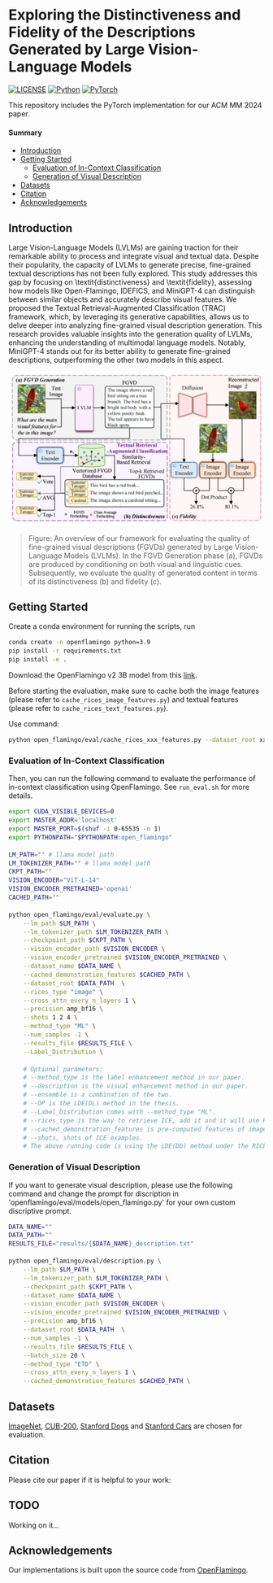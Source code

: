 # Exploring the Distinctiveness and Fidelity of the Descriptions Generated by Large Vision-Language Models
[![LICENSE](https://img.shields.io/badge/license-MIT-green?style=flat-square)](https://github.com/y2l/meta-transfer-learning-tensorflow/blob/master/LICENSE)
[![Python](https://img.shields.io/badge/python-3.9-blue.svg?style=flat-square&logo=python&color=3776AB)](https://www.python.org/)
[![PyTorch](https://img.shields.io/badge/pytorch-2.0.1-%237732a8?style=flat-square&logo=PyTorch&color=EE4C2C)](https://pytorch.org/)

This repository includes the PyTorch implementation for our ACM MM 2024 paper. 

#### Summary

* [Introduction](#introduction)
* [Getting Started](#getting-started)
    - [Evaluation of In-Context Classification](#evaluation-of-in-context-classification)
    - [Generation of Visual Description](#generation-of-visual-description)
* [Datasets](#datasets)
* [Citation](#citation)
* [Acknowledgements](#acknowledgements)



## Introduction
 Large Vision-Language Models (LVLMs) are gaining traction for their remarkable ability to process and integrate visual and textual data. Despite their popularity, the capacity of LVLMs to generate precise, fine-grained textual descriptions has not been fully explored. This study addresses this gap by focusing on \textit{distinctiveness} and \textit{fidelity}, assessing how models like Open-Flamingo, IDEFICS, and MiniGPT-4 can distinguish between similar objects and accurately describe visual features. We proposed the Textual Retrieval-Augmented Classification (TRAC) framework, which, by leveraging its generative capabilities, allows us to delve deeper into analyzing fine-grained visual description generation. This research provides valuable insights into the generation quality of LVLMs, enhancing the understanding of multimodal language models. Notably, MiniGPT-4 stands out for its better ability to generate fine-grained descriptions, outperforming the other two models in this aspect. 


![My SVG Image](assets/framework.png)


> Figure: An overview of our framework for evaluating the quality of fine-grained visual descriptions (FGVDs) generated by Large Vision-Language Models (LVLMs). In the FGVD Generation phase (a), FGVDs are produced by conditioning on both visual and linguistic cues. Subsequently, we evaluate the quality of generated content in terms of its distinctiveness (b) and fidelity (c).

## Getting Started

Create a conda environment for running the scripts, run
```bash
conda create -n openflamingo python=3.9
pip install -r requirements.txt
pip install -e .
```

Download the OpenFlamingo v2 3B model from this [link](https://huggingface.co/openflamingo/OpenFlamingo-3B-vitl-mpt1b).

Before starting the evaluation, make sure to cache both the image features (please refer to `cache_rices_image_features.py`) and textual features (please refer to `cache_rices_text_features.py`).

Use command:
```bash
python open_flamingo/eval/cache_rices_xxx_features.py --dataset_root xxx --output_dir xxx --batch_size xxx 
```
### Evaluation of In-Context Classification
Then, you can run the following command to evaluate the performance of in-context classification using OpenFlamingo. See `run_eval.sh` for more details.

```bash
export CUDA_VISIBLE_DEVICES=0
export MASTER_ADDR='localhost'
export MASTER_PORT=$(shuf -i 0-65535 -n 1)
export PYTHONPATH="$PYTHONPATH:open_flamingo"

LM_PATH="" # llama model path 
LM_TOKENIZER_PATH="" # llama model path
CKPT_PATH=""
VISION_ENCODER="ViT-L-14"
VISION_ENCODER_PRETRAINED='openai'
CACHED_PATH=""

python open_flamingo/eval/evaluate.py \
    --lm_path $LM_PATH \
    --lm_tokenizer_path $LM_TOKENIZER_PATH \
    --checkpoint_path $CKPT_PATH \
    --vision_encoder_path $VISION_ENCODER \
    --vision_encoder_pretrained $VISION_ENCODER_PRETRAINED \
    --dataset_name $DATA_NAME \
    --cached_demonstration_features $CACHED_PATH \
    --dataset_root $DATA_PATH  \
    --rices_type "image" \
    --cross_attn_every_n_layers 1 \
    --precision amp_bf16 \
    --shots 1 2 4 \
    --method_type "ML" \
    --num_samples -1 \
    --results_file $RESULTS_FILE \
    --Label_Distribution \

    # Optional parameters: 
    # --method_type is the label enhancement method in our paper.
    # --description is the visual enhancement method in our paper.
    # --ensemble is a combination of the two.
    # --OP is the LDE(DL) method in the thesis.
    # --Label_Distribution comes with --method_type "ML".
    # --rices_type is the way to retrieve ICE, add it and it will use RICES method.
    # --cached_demonstration_features is pre-computed features of image or text.
    # --shots, shots of ICE examples.
    # The above running code is using the LDE(DD) method under the RICES method
```
### Generation of Visual Description
If you want to generate visual description, please use the following command and change the prompt for discription in 'openflamingo/eval/models/open_flamingo.py' for your own custom discriptive prompt.

```bash
DATA_NAME=""
DATA_PATH=""
RESULTS_FILE="results/{$DATA_NAME}_description.txt"

python open_flamingo/eval/description.py \
    --lm_path $LM_PATH \
    --lm_tokenizer_path $LM_TOKENIZER_PATH \
    --checkpoint_path $CKPT_PATH \
    --dataset_name $DATA_NAME \
    --vision_encoder_path $VISION_ENCODER \
    --vision_encoder_pretrained $VISION_ENCODER_PRETRAINED \
    --precision amp_bf16 \
    --dataset_root $DATA_PATH  \
    --num_samples -1 \
    --results_file $RESULTS_FILE \
    --batch_size 20 \
    --method_type "ETD" \
    --cross_attn_every_n_layers 1 \
    --cached_demonstration_features $CACHED_PATH \
```


## Datasets
[ImageNet](https://www.image-net.org/download.php),  [CUB-200](http://www.vision.caltech.edu/datasets/cub_200_2011/), [Stanford Dogs](http://vision.stanford.edu/aditya86/ImageNetDogs/) and  [Stanford Cars](https://www.kaggle.com/datasets/jessicali9530/stanford-cars-dataset) are chosen for evaluation.


## Citation

Please cite our paper if it is helpful to your work:


## TODO
Working on it...

## Acknowledgements

Our implementations is built upon the source code from [OpenFlamingo](https://github.com/mlfoundations/open_flamingo/tree/main).
